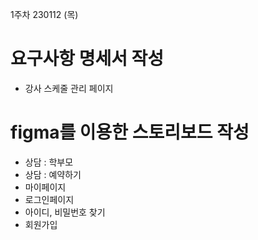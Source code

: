1주차 230112 (목)

# 요구사항 명세서 작성
- 강사 스케줄 관리 페이지

# figma를 이용한 스토리보드 작성
- 상담 : 학부모
- 상담 : 예약하기
- 마이페이지
- 로그인페이지 
- 아이디, 비밀번호 찾기
- 회원가입